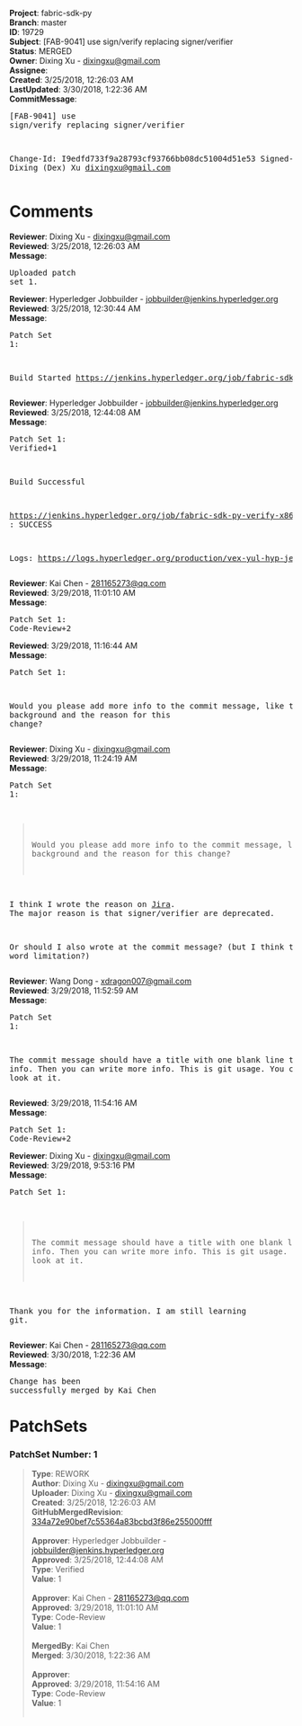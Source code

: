 <strong>Project</strong>: fabric-sdk-py<br><strong>Branch</strong>: master<br><strong>ID</strong>: 19729<br><strong>Subject</strong>: [FAB-9041] use sign/verify replacing signer/verifier<br><strong>Status</strong>: MERGED<br><strong>Owner</strong>: Dixing Xu - dixingxu@gmail.com<br><strong>Assignee</strong>:<br><strong>Created</strong>: 3/25/2018, 12:26:03 AM<br><strong>LastUpdated</strong>: 3/30/2018, 1:22:36 AM<br><strong>CommitMessage</strong>:<br><pre>[FAB-9041] use sign/verify replacing signer/verifier

Change-Id: I9edfd733f9a28793cf93766bb08dc51004d51e53
Signed-off-by: Dixing (Dex) Xu <dixingxu@gmail.com>
</pre><h1>Comments</h1><strong>Reviewer</strong>: Dixing Xu - dixingxu@gmail.com<br><strong>Reviewed</strong>: 3/25/2018, 12:26:03 AM<br><strong>Message</strong>: <pre>Uploaded patch set 1.</pre><strong>Reviewer</strong>: Hyperledger Jobbuilder - jobbuilder@jenkins.hyperledger.org<br><strong>Reviewed</strong>: 3/25/2018, 12:30:44 AM<br><strong>Message</strong>: <pre>Patch Set 1:

Build Started https://jenkins.hyperledger.org/job/fabric-sdk-py-verify-x86_64/397/</pre><strong>Reviewer</strong>: Hyperledger Jobbuilder - jobbuilder@jenkins.hyperledger.org<br><strong>Reviewed</strong>: 3/25/2018, 12:44:08 AM<br><strong>Message</strong>: <pre>Patch Set 1: Verified+1

Build Successful 

https://jenkins.hyperledger.org/job/fabric-sdk-py-verify-x86_64/397/ : SUCCESS

Logs: https://logs.hyperledger.org/production/vex-yul-hyp-jenkins-3/fabric-sdk-py-verify-x86_64/397</pre><strong>Reviewer</strong>: Kai Chen - 281165273@qq.com<br><strong>Reviewed</strong>: 3/29/2018, 11:01:10 AM<br><strong>Message</strong>: <pre>Patch Set 1: Code-Review+2</pre><strong>Reviewed</strong>: 3/29/2018, 11:16:44 AM<br><strong>Message</strong>: <pre>Patch Set 1:

Would you please add more info to the commit message, like the background and the reason for this change?</pre><strong>Reviewer</strong>: Dixing Xu - dixingxu@gmail.com<br><strong>Reviewed</strong>: 3/29/2018, 11:24:19 AM<br><strong>Message</strong>: <pre>Patch Set 1:

> Would you please add more info to the commit message, like the
 > background and the reason for this change?

I think I wrote the reason on [Jira](https://jira.hyperledger.org/projects/FAB/issues/FAB-9041). The major reason is that signer/verifier are deprecated. 

Or should I also wrote at the commit message? (but I think there is word limitation?)</pre><strong>Reviewer</strong>: Wang Dong - xdragon007@gmail.com<br><strong>Reviewed</strong>: 3/29/2018, 11:52:59 AM<br><strong>Message</strong>: <pre>Patch Set 1:

The commit message should have a title with one blank line then the info.
Then you can write more info. This is git usage. You can have a look at it.</pre><strong>Reviewed</strong>: 3/29/2018, 11:54:16 AM<br><strong>Message</strong>: <pre>Patch Set 1: Code-Review+2</pre><strong>Reviewer</strong>: Dixing Xu - dixingxu@gmail.com<br><strong>Reviewed</strong>: 3/29/2018, 9:53:16 PM<br><strong>Message</strong>: <pre>Patch Set 1:

> The commit message should have a title with one blank line then the
 > info.
 > Then you can write more info. This is git usage. You can have a
 > look at it.

Thank you for the information. I am still learning git.</pre><strong>Reviewer</strong>: Kai Chen - 281165273@qq.com<br><strong>Reviewed</strong>: 3/30/2018, 1:22:36 AM<br><strong>Message</strong>: <pre>Change has been successfully merged by Kai Chen</pre><h1>PatchSets</h1><h3>PatchSet Number: 1</h3><blockquote><strong>Type</strong>: REWORK<br><strong>Author</strong>: Dixing Xu - dixingxu@gmail.com<br><strong>Uploader</strong>: Dixing Xu - dixingxu@gmail.com<br><strong>Created</strong>: 3/25/2018, 12:26:03 AM<br><strong>GitHubMergedRevision</strong>: [334a72e90bef7c55364a83bcbd3f86e255000fff](https://github.com/hyperledger-gerrit-archive/fabric-sdk-py/commit/334a72e90bef7c55364a83bcbd3f86e255000fff)<br><br><strong>Approver</strong>: Hyperledger Jobbuilder - jobbuilder@jenkins.hyperledger.org<br><strong>Approved</strong>: 3/25/2018, 12:44:08 AM<br><strong>Type</strong>: Verified<br><strong>Value</strong>: 1<br><br><strong>Approver</strong>: Kai Chen - 281165273@qq.com<br><strong>Approved</strong>: 3/29/2018, 11:01:10 AM<br><strong>Type</strong>: Code-Review<br><strong>Value</strong>: 1<br><br><strong>MergedBy</strong>: Kai Chen<br><strong>Merged</strong>: 3/30/2018, 1:22:36 AM<br><br><strong>Approver</strong>:<br><strong>Approved</strong>: 3/29/2018, 11:54:16 AM<br><strong>Type</strong>: Code-Review<br><strong>Value</strong>: 1<br><br></blockquote>
